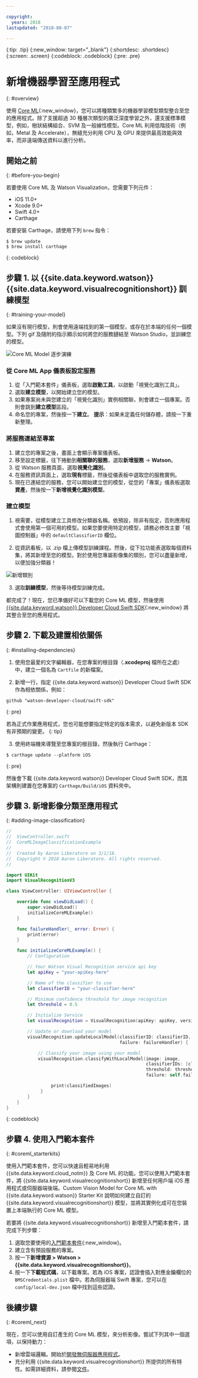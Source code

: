 ```yaml
---

copyright:
  years: 2018
lastupdated: "2018-08-07"

---
```

{:tip: .tip}
{:new_window: target="_blank"}
{:shortdesc: .shortdesc}
{:screen: .screen}
{:codeblock: .codeblock}
{:pre: .pre}

# 新增機器學習至應用程式
{: #overview}

使用 [Core ML](https://developer.apple.com/documentation/coreml){:new_window}，您可以將種類繁多的機器學習模型類型整合至您的應用程式。除了支援超過 30 種層次類型的廣泛深度學習之外，還支援標準模型，例如，樹狀結構組合、SVM 及一般線性模型。Core ML 利用低階技術（例如，Metal 及 Accelerate），無縫充分利用 CPU 及 GPU 來提供最高效能與效率，而非遠端傳送資料以進行分析。

## 開始之前
{: #before-you-begin}

若要使用 Core ML 及 Watson Visualization，您需要下列元件：

  * iOS 11.0+
  * Xcode 9.0+
  * Swift 4.0+
  * Carthage

若要安裝 Carthage，請使用下列 `brew` 指令：
```
$ brew update
$ brew install carthage
```
{: codeblock}

## 步驟 1. 以 {{site.data.keyword.watson}} {{site.data.keyword.visualrecognitionshort}} 訓練模型
{: #training-your-model}

如果沒有現行模型，則會使用遠端找到的第一個模型，或存在於本端的任何一個模型。下列 gif 及隨附的指示顯示如何將您的服務鏈結至 Watson Studio，並訓練您的模型。

![Core ML Model 逐步演練](images/CoreMLWalkthrough.gif)

### 從 Core ML App 儀表板設定服務

1. 從「入門範本套件」儀表板，選取**啟動工具**，以啟動「視覺化識別工具」。
2. 選取**建立模型**，以開始建立您的模型。
2. 如果專案尚未與您建立的「視覺化識別」實例相關聯，則會建立一個專案。否則會跳到**建立模型**區段。
3. 命名您的專案，然後按一下**建立**。
  **提示**：如果未定義任何儲存體，請按一下重新整理。

### 將服務連結至專案

1. 建立您的專案之後，畫面上會顯示專案儀表板。
2. 移至設定標籤，往下捲動到**相關聯的服務**，選取**新增服務** -> **Watson**。
3. 從 Watson 服務頁面，選取**視覺化識別**。
4. 在服務資訊頁面上，選取**現有**標籤，然後從儀表板中選取您的服務實例。
5. 現在已連結您的服務，您可以開始建立您的模型，從您的「專案」儀表板選取**資產**，然後按一下**新增視覺化識別模型**。

### 建立模型

1. 視需要，從模型建立工具修改分類器名稱。依預設，除非有指定，否則應用程式會使用第一個可用的模型。如果您要使用特定的模型，請務必修改主要「視圖控制器」中的 `defaultClassifierID` 欄位。

2. 從資訊看板，以 .zip 檔上傳模型訓練課程。然後，從下拉功能表選取每個資料集，將其新增至您的模型。對於使用您專屬影像集的類別，您可以盡量新增，以便加強分類器！

![新增類別](images/add_classes.png)

3. 選取**訓練模型**，然後等待模型訓練完成。

都完成了！現在，您已準備好可以下載您的 Core ML 模型，然後使用 [{{site.data.keyword.watson}} Developer Cloud Swift SDK](https://github.com/watson-developer-cloud/swift-sdk){:new_window} 將其整合至您的應用程式。

## 步驟 2. 下載及建置相依關係
{: #installing-dependencies}

1. 使用您最愛的文字編輯器，在您專案的根目錄（**.xcodeproj** 檔所在之處）中，建立一個名為 `Cartfile` 的新檔案。

2. 新增一行，指定 {{site.data.keyword.watson}} Developer Cloud Swift SDK 作為相依關係，例如：

  ```
  github "watson-developer-cloud/swift-sdk"
  ```
  {: pre}

  若為正式作業應用程式，您也可能想要指定特定的版本需求，以避免新版本 SDK 有非預期的變更。
  {: tip}

3. 使用終端機來導覽至您專案的根目錄，然後執行 Carthage：

  ```
  $ carthage update --platform iOS
  ```
  {: pre}

  然後會下載 {{site.data.keyword.watson}} Developer Cloud Swift SDK，而其架構則建置在您專案的 `Carthage/Build/iOS` 資料夾中。

## 步驟 3. 新增影像分類至應用程式
{: #adding-image-classification}

```Swift
//
//  ViewController.swift
//  CoreMLImageClassificationExample
//
//  Created by Aaron Liberatore on 3/1/18.
//  Copyright © 2018 Aaron Liberatore. All rights reserved.
//

import UIKit
import VisualRecognitionV3

class ViewController: UIViewController {

    override func viewDidLoad() {
        super.viewDidLoad()
        initializeCoreMLExample()
    }

    func failureHandler(_ error: Error) {
        print(error)
    }

    func initializeCoreMLExample() {
        // Configuration

        // Your Watson Visual Recognition service api key
        let apiKey = "your-apiKey-here"

        // Name of the classifier to use
        let classifierID = "your-classifier-here"

        // Minimum confidence threshold for image recognition
        let threshold = 0.5

        // Initialize Service
        let visualRecognition = VisualRecognition(apiKey: apiKey, version: "03-01-2018")

        // Update or download your model
        visualRecognition.updateLocalModel(classifierID: classifierID,
                                           failure: failureHandler) {

            // Classify your image using your model                                         
            visualRecognition.classifyWithLocalModel(image: image,
                                                     classifierIDs: [classifierID],
                                                     threshold: threshold,
                                                     failure: self.failureHandler) { classifiedImages in

                 print(classifiedImages)
             }            
        }
    }
}
```
{: codeblock}

## 步驟 4. 使用入門範本套件
{: #coreml_starterkits}

使用入門範本套件，您可以快速且輕易地利用 {{site.data.keyword.cloud_notm}} 及 Core ML 的功能。您可以使用入門範本套件，將 {{site.data.keyword.visualrecognitionshort}} 新增至任何用戶端 iOS 應用程式或伺服器端後端。Custom Vision Model for Core ML with {{site.data.keyword.watson}} Starter Kit 說明如何建立自訂的 {{site.data.keyword.visualrecognitionshort}} 模型，並將其實例化成可在您裝置上本端執行的 Core ML 模型。

若要將 {{site.data.keyword.visualrecognitionshort}} 新增至入門範本套件，請完成下列步驟：

1. 選取您要使用的[入門範本套件](https://console.bluemix.net/developer/appledevelopment/starter-kits){:new_window}。
2. 建立含有預設服務的專案。
3. 按一下**新增資源 > Watson > {{site.data.keyword.visualrecognitionshort}}**。
4. 按一下**下載程式碼**，以下載專案。若為 iOS 專案，認證會插入對應金鑰欄位的 `BMSCredentials.plist` 檔中。若為伺服器端 Swift 專案，您可以在 `config/local-dev.json` 檔中找到這些認證。

## 後續步驟
{: #coreml_next}

現在，您可以使用自訂產生的 Core ML 模型，來分析影像。嘗試下列其中一個選項，以保持動力：

* 新增雲端邏輯。開始於[開發無伺服器應用程式](/docs/swift/backend/functions.html)。
* 充分利用 {{site.data.keyword.visualrecognitionshort}} 所提供的所有特性。如需詳細資料，請參閱[文件](/docs/services/visual-recognition/index.html)。
